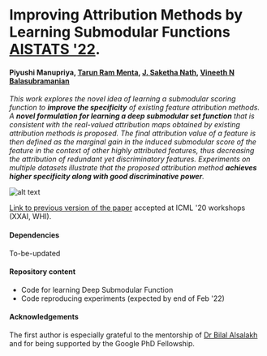 # Improving Attribution Methods by Learning Submodular Functions [AISTATS '22](https://aistats.org/aistats2022/cfp.html). 
#### Piyushi Manupriya, [Tarun Ram Menta](https://github.com/peppermenta), [J. Saketha Nath](https://www.iith.ac.in/~saketha/), [Vineeth N Balasubramanian](https://www.iith.ac.in/~vineethnb/index.html)

*This work explores the novel idea of learning a submodular scoring function to **improve the specificity** of existing feature attribution methods. A **novel formulation for  learning a deep submodular set function** that is consistent with the real-valued attribution maps obtained by existing attribution methods is proposed. The final attribution    value of a feature is then defined as the marginal gain in the induced submodular score of the feature in the context of other highly attributed features, thus decreasing the  attribution of redundant yet discriminatory features. Experiments on multiple datasets illustrate that the proposed attribution method **achieves higher specificity along with   good discriminative power**.*

![alt text](https://github.com/Piyushi-0/SEA-NN_AISTATS22/blob/main/SEA-NN.jpg?raw=true)

[Link to previous version of the paper](http://interpretable-ml.org/icml2020workshop/pdf/29.pdf) accepted at ICML '20 workshops (XXAI, WHI).

#### Dependencies
To-be-updated

#### Repository content
- Code for learning Deep Submodular Function
- Code reproducing experiments (expected by end of Feb '22)

#### Acknowledgements
The first author is especially grateful to the mentorship of [Dr Bilal Alsalakh](https://scholar.google.com/citations?user=0TZaxxwAAAAJ&hl=en&oi=ao) and for being supported by the Google PhD Fellowship.
